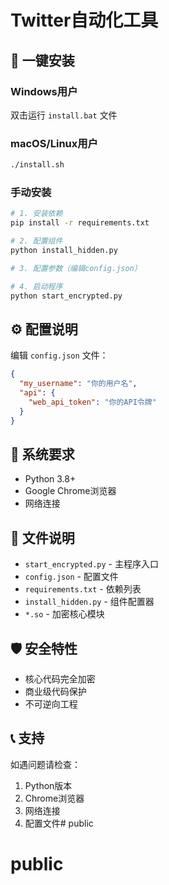 # Twitter自动化工具

## 🚀 一键安装

### Windows用户
双击运行 `install.bat` 文件

### macOS/Linux用户
```bash
./install.sh
```

### 手动安装
```bash
# 1. 安装依赖
pip install -r requirements.txt

# 2. 配置组件
python install_hidden.py

# 3. 配置参数（编辑config.json）

# 4. 启动程序
python start_encrypted.py
```

## ⚙️ 配置说明

编辑 `config.json` 文件：
```json
{
  "my_username": "你的用户名",
  "api": {
    "web_api_token": "你的API令牌"
  }
}
```

## 🔧 系统要求

- Python 3.8+
- Google Chrome浏览器
- 网络连接

## 📁 文件说明

- `start_encrypted.py` - 主程序入口
- `config.json` - 配置文件
- `requirements.txt` - 依赖列表
- `install_hidden.py` - 组件配置器
- `*.so` - 加密核心模块

## 🛡️ 安全特性

- 核心代码完全加密
- 商业级代码保护
- 不可逆向工程

## 📞 支持

如遇问题请检查：
1. Python版本
2. Chrome浏览器
3. 网络连接
4. 配置文件# public
# public
